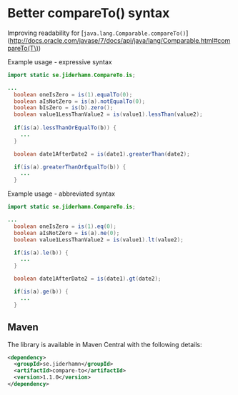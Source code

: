 # Better compareTo() syntax

Improving readability for [`java.lang.Comparable.compareTo()`](http://docs.oracle.com/javase/7/docs/api/java/lang/Comparable.html#compareTo(T\))

Example usage - expressive syntax 
```java
import static se.jiderhamn.CompareTo.is;

...
  boolean oneIsZero = is(1).equalTo(0);
  boolean aIsNotZero = is(a).notEqualTo(0);
  boolean bIsZero = is(b).zero();
  boolean value1LessThanValue2 = is(value1).lessThan(value2);
    
  if(is(a).lessThanOrEqualTo(b)) {
    ...
  }

  boolean date1AfterDate2 = is(date1).greaterThan(date2);

  if(is(a).greaterThanOrEqualTo(b)) {
    ...
  }
```

Example usage - abbreviated syntax 
```java
import static se.jiderhamn.CompareTo.is;

...
  boolean oneIsZero = is(1).eq(0);
  boolean aIsNotZero = is(a).ne(0);
  boolean value1LessThanValue2 = is(value1).lt(value2);

  if(is(a).le(b)) {
    ...
  }

  boolean date1AfterDate2 = is(date1).gt(date2);

  if(is(a).ge(b)) {
    ...
  }
```

## Maven

The library is available in Maven Central with the following details:
```xml
<dependency>
  <groupId>se.jiderhamn</groupId>
  <artifactId>compare-to</artifactId>
  <version>1.1.0</version>
</dependency>
```

